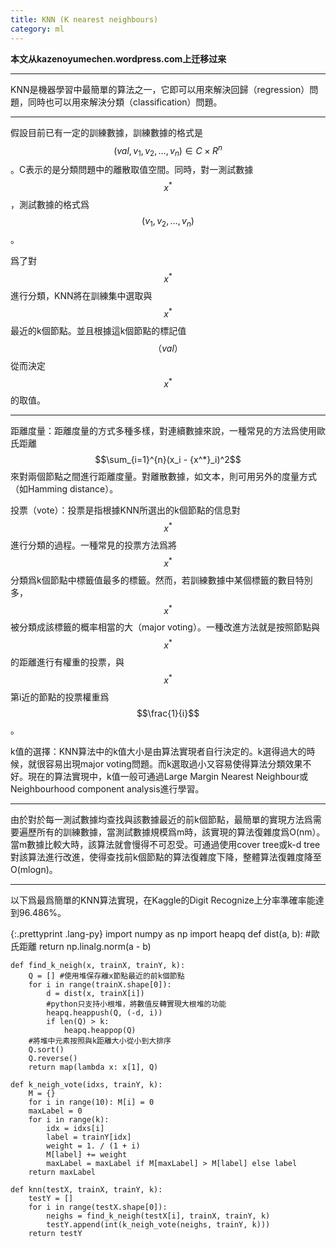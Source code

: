 ```yaml
---
title: KNN (K nearest neighbours)
category: ml
---
```



**本文从kazenoyumechen.wordpress.com上迁移过来**

---


KNN是機器學習中最簡單的算法之一，它即可以用來解決回歸（regression）問題，同時也可以用來解決分類（classification）問題。

---

假設目前已有一定的訓練數據，訓練數據的格式是 $$ (val, v_1, v_2, \ldots, v_n) \in C \times R^n $$ 。C表示的是分類問題中的離散取值空間。同時，對一測試數據 $$x^*$$ ，測試數據的格式爲 $$(v_1, v_2, \ldots, v_n)$$。

爲了對 $$x^*$$ 進行分類，KNN將在訓練集中選取與 $$x^*$$ 最近的k個節點。並且根據這k個節點的標記值 $$（val）$$ 從而決定 $$x^*$$ 的取值。

---

距離度量：距離度量的方式多種多樣，對連續數據來說，一種常見的方法爲使用歐氏距離 $$\sum_{i=1}^{n}(x_i - {x^*}_i)^2$$ 來對兩個節點之間進行距離度量。對離散數據，如文本，則可用另外的度量方式（如Hamming distance）。

投票（vote）：投票是指根據KNN所選出的k個節點的信息對 $$x^*$$ 進行分類的過程。一種常見的投票方法爲將 $$x^*$$ 分類爲k個節點中標籤值最多的標籤。然而，若訓練數據中某個標籤的數目特別多， $$x^*$$ 被分類成該標籤的概率相當的大（major voting）。一種改進方法就是按照節點與 $$x^*$$ 的距離進行有權重的投票，與$$x^*$$第i近的節點的投票權重爲 $$\frac{1}{i}$$。

k值的選擇：KNN算法中的k值大小是由算法實現者自行決定的。k選得過大的時候，就很容易出現major voting問題。而k選取過小又容易使得算法分類效果不好。現在的算法實現中，k值一般可通過Large Margin Nearest Neighbour或Neighbourhood component analysis進行學習。

---

由於對於每一測試數據均查找與該數據最近的前k個節點，最簡單的實現方法爲需要遍歷所有的訓練數據，當測試數據規模爲m時，該實現的算法復雜度爲O(nm）。當m數據比較大時，該算法就會慢得不可忍受。可通過使用cover tree或k-d tree對該算法進行改進，使得查找前k個節點的算法復雜度下降，整體算法復雜度降至O(mlogn)。

---

以下爲最爲簡單的KNN算法實現，在Kaggle的Digit Recognize上分率準確率能達到96.486%。

{:.prettyprint .lang-py}
    import numpy as np
    import heapq
    def dist(a, b):
        #歐氏距離
        return np.linalg.norm(a - b)
 
    def find_k_neigh(x, trainX, trainY, k):
        Q = [] #使用堆保存離x節點最近的前k個節點
        for i in range(trainX.shape[0]):
            d = dist(x, trainX[i])
            #python只支持小根堆，將數值反轉實現大根堆的功能
            heapq.heappush(Q, (-d, i))
            if len(Q) > k:
                heapq.heappop(Q)
        #將堆中元素按照與k距離大小從小到大排序
        Q.sort()
        Q.reverse()
        return map(lambda x: x[1], Q)
 
    def k_neigh_vote(idxs, trainY, k):
        M = {}
        for i in range(10): M[i] = 0
        maxLabel = 0
        for i in range(k):
            idx = idxs[i]
            label = trainY[idx]
            weight = 1. / (1 + i)
            M[label] += weight
            maxLabel = maxLabel if M[maxLabel] > M[label] else label
        return maxLabel
 
    def knn(testX, trainX, trainY, k):
        testY = []
        for i in range(testX.shape[0]):
            neighs = find_k_neigh(testX[i], trainX, trainY, k)
            testY.append(int(k_neigh_vote(neighs, trainY, k)))
        return testY
